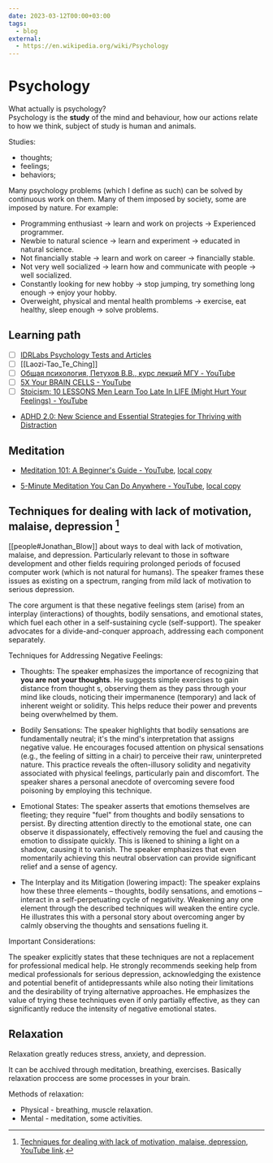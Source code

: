 ```yaml
---
date: 2023-03-12T00:00+03:00
tags:
  - blog
external:
  - https://en.wikipedia.org/wiki/Psychology
---
```


# Psychology

What actually is psychology?
<br class="f">
Psychology is the **study** of the mind and behaviour, how our actions relate to how
we think, subject of study is human and animals.

Studies:

- thoughts;
- feelings;
- behaviors;

Many psychology problems (which I define as such) can be solved by continuous
work on them. Many of them imposed by society, some are imposed by nature. For
example:

- Programming enthusiast → learn and work on projects → Experienced programmer.
- Newbie to natural science → learn and experiment → educated in natural
  science.
- Not financially stable → learn and work on career → financially stable.
- Not very well socialized → learn how and communicate with people → well
  socialized.
- Constantly looking for new hobby → stop jumping, try something long enough →
  enjoy your hobby.
- Overweight, physical and mental health promblems → exercise, eat healthy,
  sleep enough → solve problems.

## Learning path

- [ ] [IDRLabs Psychology Tests and Articles](https://www.idrlabs.com/)
- [ ] [[Laozi-Tao_Te_Ching]]
- [ ] [Общая психология, Петухов В.В., курс лекций МГУ - YouTube](https://www.youtube.com/playlist?list=PLWsL2KQ39BExodEpTCWHUtXxezWnGCPyW)
- [ ] [5X Your BRAIN CELLS - YouTube](https://www.youtube.com/watch?v=lSwHXE9LohA)
- [ ] [Stoicism: 10 LESSONS Men Learn Too Late In LIFE (Might Hurt Your Feelings) - YouTube](https://www.youtube.com/watch?v=CrhJBvGgwpg)
- [ADHD 2.0: New Science and Essential Strategies for Thriving with Distraction](https://www.amazon.com/ADHD-2-0-Essential-Strategies-Distraction/dp/B08775GG3K/)

## Meditation

- [Meditation 101: A Beginner's Guide -
  YouTube](https://www.youtube.com/watch?v=o-kMJBWk9E0), [local
  copy](file:///home/inom/Arts_and_Entertainment/audiovisual/health/Meditation_101_A_Beginner_s_Guide_o-kMJBWk9E0_.mp4)

- [5-Minute Meditation You Can Do Anywhere -
  YouTube](https://www.youtube.com/watch?v=inpok4MKVLM), [local
  copy](file:///home/inom/Arts_and_Entertainment/audiovisual/health/5-Minute_Meditation_You_Can_Do_Anywhere_inpok4MKVLM.mp4)

## Techniques for dealing with lack of motivation, malaise, depression [^1]

<!-- TODO: move into note. -->

[[people#Jonathan_Blow]] about ways to deal with lack of motivation, malaise,
and depression. Particularly relevant to those in software development and other
fields requiring prolonged periods of focused computer work (which is not
natural for humans). The speaker frames these issues as existing on a spectrum,
ranging from mild lack of motivation to serious depression.

The core argument is that these negative feelings stem (arise) from an interplay
(interactions) of thoughts, bodily sensations, and emotional states, which fuel
each other in a self-sustaining cycle (self-support). The speaker advocates for
a divide-and-conquer approach, addressing each component separately.

Techniques for Addressing Negative Feelings:

- Thoughts: The speaker emphasizes the importance of recognizing that **you are
  not your thoughts**.  He suggests simple exercises to gain distance from
  thought s, observing them as they pass through your mind like clouds, noticing
  their impermanence (temporary) and lack of inherent weight or solidity. This
  helps reduce their power and prevents being overwhelmed by them.

- Bodily Sensations: The speaker highlights that bodily sensations are
  fundamentally neutral; it's the mind's interpretation that assigns negative
  value. He encourages focused attention on physical sensations (e.g., the
  feeling of sitting in a chair) to perceive their raw, uninterpreted nature.
  This practice reveals the often-illusory solidity and negativity associated
  with physical feelings, particularly pain and discomfort.  The speaker shares
  a personal anecdote of overcoming severe food poisoning by employing this
  technique.

- Emotional States:  The speaker asserts that emotions themselves are fleeting;
  they require "fuel" from thoughts and bodily sensations to persist.  By
  directing attention directly to the emotional state, one can observe it
  dispassionately, effectively removing the fuel and causing the emotion to
  dissipate quickly. This is likened to shining a light on a shadow, causing it
  to vanish.  The speaker emphasizes that even momentarily achieving this
  neutral observation can provide significant relief and a sense of agency.

- The Interplay and its Mitigation (lowering impact): The speaker explains how
  these three elements – thoughts, bodily sensations, and emotions – interact in
  a self-perpetuating cycle of negativity.  Weakening any one element through
  the described techniques will weaken the entire cycle.  He illustrates this with a
  personal story about overcoming anger by calmly observing the thoughts and
  sensations fueling it.

Important Considerations:

The speaker explicitly states that these techniques are not a replacement for
professional medical help. He strongly recommends seeking help from medical
professionals for serious depression, acknowledging the existence and potential
benefit of antidepressants while also noting their limitations and the
desirability of trying alternative approaches.  He emphasizes the value of
trying these techniques even if only partially effective, as they can
significantly reduce the intensity of negative emotional states.

## Relaxation

Relaxation greatly reduces stress, anxiety, and depression.

It can be acchived through meditation, breathing, exercises. Basically
relaxation proccess are some processes in your brain.

Methods of relaxation:

- Physical - breathing, muscle relaxation.
- Mental - meditation, some activities.

[^1]: [Techniques for dealing with lack of motivation, malaise,
    depression](file:///home/inom/Science/psychology/Blow-Dealing_with_depression/Blow-Dealing_with_depression_i7kh8pNRWOo.mp4),
    [YouTube link](https://www.youtube.com/watch?v=i7kh8pNRWOo).
